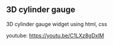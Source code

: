 ## 3D cylinder gauge
3D cylinder gauge widget using html, css

youtube: https://youtu.be/C1LXz8gDxlM
